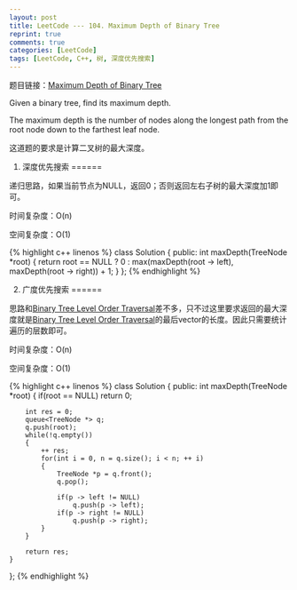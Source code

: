 ```yaml
---
layout: post
title: LeetCode --- 104. Maximum Depth of Binary Tree
reprint: true
comments: true
categories: [LeetCode]
tags: [LeetCode, C++, 树, 深度优先搜索]
---
```



题目链接：[Maximum Depth of Binary Tree](https://oj.leetcode.com/problems/maximum-depth-of-binary-tree/ ) 

Given a binary tree, find its maximum depth. 

The maximum depth is the number of nodes along the longest path from the root node down to the farthest leaf node. 

这道题的要求是计算二叉树的最大深度。

1. 深度优先搜索
======

递归思路，如果当前节点为NULL，返回0；否则返回左右子树的最大深度加1即可。

时间复杂度：O(n)

空间复杂度：O(1)

{% highlight c++ linenos %}
class Solution {
public:
    int maxDepth(TreeNode *root)
    {
        return root == NULL ? 0 : max(maxDepth(root -> left), maxDepth(root -> right)) + 1;
    }
};
{% endhighlight %}

2. 广度优先搜索
======

思路和[Binary Tree Level Order Traversal](http://www.makuiyu.cn/2015/03/LeetCode_102.%20Binary%20Tree%20Level%20Order%20Traversal/ )差不多，只不过这里要求返回的最大深度就是[Binary Tree Level Order Traversal](http://www.makuiyu.cn/2015/03/LeetCode_102.%20Binary%20Tree%20Level%20Order%20Traversal/ )的最后vector的长度。因此只需要统计遍历的层数即可。

时间复杂度：O(n)

空间复杂度：O(1)

{% highlight c++ linenos %}
class Solution
{
public:
    int maxDepth(TreeNode *root)
    {
        if(root == NULL)
            return 0;
        
        int res = 0;
        queue<TreeNode *> q;
        q.push(root);
        while(!q.empty())
        {
            ++ res;
            for(int i = 0, n = q.size(); i < n; ++ i)
            {
                TreeNode *p = q.front();
                q.pop();
                
                if(p -> left != NULL)
                    q.push(p -> left);
                if(p -> right != NULL)
                    q.push(p -> right);
            }
        }
        
        return res;
    }
};
{% endhighlight %}
